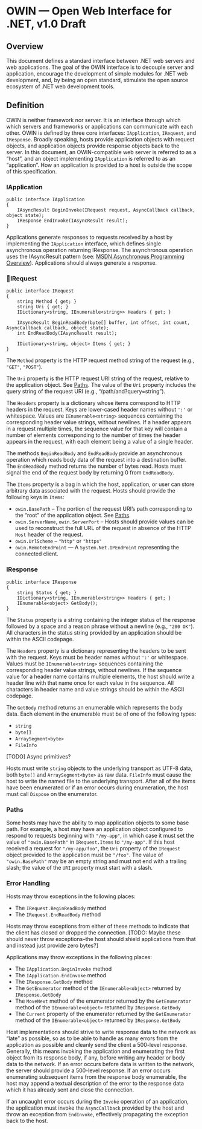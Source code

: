 <html>
<head>
	<meta http-equiv="Content-Type" content="text/html;charset=utf-8" />
</head>
<body>

# OWIN — Open Web Interface for .NET, v1.0 Draft 

## Overview

This document defines a standard interface between .NET web servers and web applications. The goal of the OWIN interface is to decouple server and application, encourage the development of simple modules for .NET web development, and, by being an open standard, stimulate the open source ecosystem of .NET web development tools.

## Definition

OWIN is neither framework nor server. It is an interface through which which servers and frameworks or applications can communicate with each other. OWIN is defined by three core interfaces: `IApplication`, `IRequest`, and `IResponse`. Broadly speaking, hosts provide application objects with request objects, and application objects provide response objects back to the server. In this document, an OWIN-compatible web server is referred to as a “host”, and an object implementing `IApplication` is referred to as an “application”. How an application is provided to a host is outside the scope of this specification.

### IApplication

    public interface IApplication
    {
        IAsyncResult BeginInvoke(IRequest request, AsyncCallback callback, object state);
        IResponse EndInvoke(IAsyncResult result);
    }

Applications generate responses to requests received by a host by implementing the `IApplication` interface, which defines single asynchronous operation returning IResponse. The asynchronous operation uses the IAsyncResult pattern (see: [MSDN Asynchronous Programming Overview](http://msdn.microsoft.com/en-us/library/ms228963.aspx)). Applications should always generate a response. 

### IRequest

    public interface IRequest
    {
        string Method { get; }
        string Uri { get; }
        IDictionary<string, IEnumerable<string>> Headers { get; }

        IAsyncResult BeginReadBody(byte[] buffer, int offset, int count, AsyncCallback callback, object state);
        int EndReadBody(IAsyncResult result);

        IDictionary<string, object> Items { get; }
    }

The `Method` property is the HTTP request method string of the request (e.g., `"GET"`, `"POST"`).

The `Uri` property is the HTTP request URI string of the request, relative to the application object. See [Paths](#Paths). The value of the `Uri` property includes the query string of the request URI (e.g., “/path/and?query=string”).  

The `Headers` property is a dictionary whose items correspond to HTTP headers in the request. Keys are lower-cased header names without `':'` or whitespace. Values are `IEnumerable<string>` sequences containing the corresponding header value strings, without newlines. If a header appears in a request multiple times, the sequence value for that key will contain a number of elements corresponding to the number of times the header appears in the request, with each element being a value of a single header.

The methods `BeginReadBody` and `EndReadBody` provide an asynchronous operation which reads body data of the request into a destination buffer. The `EndReadBody` method returns the number of bytes read. Hosts must signal the end of the request body by returning 0 from `EndReadBody`.

The `Items` property is a bag in which the host, application, or user can store arbitrary data associated with the request. Hosts should provide the following keys in `Items`:

- `owin.BasePath` – The portion of the request URI’s path corresponding to the “root” of the application object. See [Paths](#Paths).
- `owin.ServerName`, `owin.ServerPort` – Hosts should provide values can be used to reconstruct the full URL of the request in absence of the HTTP `Host` header of the request.
- `owin.UrlScheme` – `"http"` or `"https"`
- `owin.RemoteEndPoint` — A `System.Net.IPEndPoint` representing the connected client.

### IResponse

    public interface IResponse
    {
        string Status { get; }
        IDictionary<string, IEnumerable<string>> Headers { get; }
        IEnumerable<object> GetBody();
    }

The `Status` property is a string containing the integer status of the response followed by a space and a reason phrase without a newline (e.g., `"200 OK"`). All characters in the status string provided by an application should be within the ASCII codepage.

The `Headers` property is a dictionary representing the headers to be sent with the request. Keys must be header names without `':'` or whitespace. Values must be `IEnumerable<string>` sequences containing the corresponding header value strings, without newlines. If the sequence value for a header name contains multiple elements, the host should write a header line with that name once for each value in the sequence. All characters in header name and value strings should be within the ASCII codepage.

The `GetBody` method returns an enumerable which represents the body data. Each element in the enumerable must be of one of the following types:

- `string`
- `byte[]` 
- `ArraySegment<byte>`
- `FileInfo`

[TODO] Async primitives?

Hosts must write `string` objects to the underlying transport as UTF-8 data, both `byte[]` and `ArraySegment<byte>` as raw data. `FileInfo` must cause the host to write the named file to the underlying transport. After all of the items have been enumerated or if an error occurs during enumeration, the host must call `Dispose` on the enumerator.

<a name="Paths"></a>
### Paths

Some hosts may have the ability to map application objects to some base path. For example, a host may have an application object configured to respond to requests beginning with `"/my-app"`, in which case it must set the value of `"owin.BasePath"` in `IRequest.Items` to `"/my-app"`. If this host received a request for `"/my-app/foo"`, the `Uri` property of the `IRequest` object provided to the application must be `"/foo"`. The value of `"owin.BasePath"` may be an empty string and must not end with a trailing slash; the value of the `URI` property must start with a slash.

### Error Handling

Hosts may throw exceptions in the following places:

- The `IRequest.BeginReadBody` method
- The `IRequest.EndReadBody` method

Hosts may throw exceptions from either of these methods to indicate that the client has closed or dropped the connection. [TODO: Maybe these should never throw exceptions–the host should shield applications from that and instead just provide zero bytes?]

Applications may throw exceptions in the following places:

- The `IApplication.BeginInvoke` method
- The `IApplication.EndInvoke` method
- The `IResponse.GetBody` method
- The `GetEnumerator` method of the `IEnumerable<object>` returned by `IResponse.GetBody`
- The `MoveNext` method of the enumerator returned by the `GetEnumerator` method of the `IEnumerable<object>` returned by `IResponse.GetBody`
- The `Current` property of the enumerator returned by the `GetEnumerator` method of the `IEnumerable<object>` returned by `IResponse.GetBody`

Host implementations should strive to write response data to the network as “late” as possible, so as to be able to handle as many errors from the application as possible and cleanly send the client a 500-level response. Generally, this means invoking the application and enumerating the first object from its response body, if any, before writing any header or body data to the network. If an error occurs before data is written to the network, the server should provide a 500-level response. If an error occurs enumerating subsequent items from the response body enumerable, the host may append a textual description of the error to the response data which it has already sent and close the connection.

If an uncaught error occurs during the `Invoke` operation of an application, the application must invoke the `AsyncCallback` provided by the host and throw an exception from `EndInvoke`, effectively propagating the exception back to the host.



</body>
</html>
